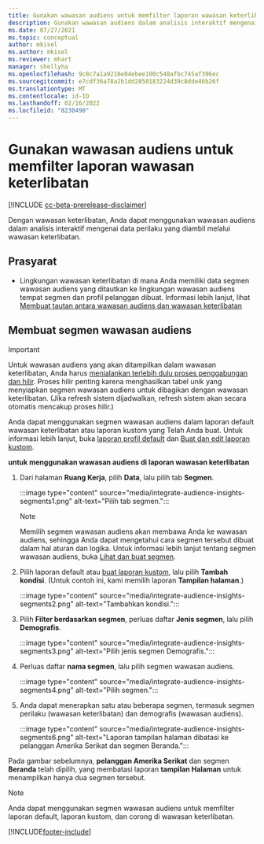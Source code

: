 ```yaml
---
title: Gunakan wawasan audiens untuk memfilter laporan wawasan keterlibatan
description: Gunakan wawasan audiens dalam analisis interaktif mengenai data perilaku yang diambil melalui wawasan keterlibatan di situs web pelanggan.
ms.date: 07/27/2021
ms.topic: conceptual
author: mkisel
ms.author: mkisel
ms.reviewer: mhart
manager: shellyha
ms.openlocfilehash: 9c8c7a1a9216e04ebee100c548afbc745af396ec
ms.sourcegitcommit: e7cdf36a78a2b1dd2850183224d39c8dde46b26f
ms.translationtype: MT
ms.contentlocale: id-ID
ms.lasthandoff: 02/16/2022
ms.locfileid: "8230490"
---
```

# <a name="use-audience-insights-segments-to-filter-engagement-insights-reports"></a>Gunakan wawasan audiens untuk memfilter laporan wawasan keterlibatan

[!INCLUDE [cc-beta-prerelease-disclaimer](includes/cc-beta-prerelease-disclaimer.md)]

Dengan wawasan keterlibatan, Anda dapat menggunakan wawasan audiens dalam analisis interaktif mengenai data perilaku yang diambil melalui wawasan keterlibatan.

## <a name="prerequisite"></a>Prasyarat

- Lingkungan wawasan keterlibatan di mana Anda memiliki data segmen wawasan audiens yang ditautkan ke lingkungan wawasan audiens tempat segmen dan profil pelanggan dibuat. Informasi lebih lanjut, lihat [Membuat tautan antara wawasan audiens dan wawasan keterlibatan](integrate-audience-insights-engagement-insights.md)

## <a name="create-audience-insights-segments"></a>Membuat segmen wawasan audiens 

> [!IMPORTANT]
> Untuk wawasan audiens yang akan ditampilkan dalam wawasan keterlibatan, Anda harus [menjalankan terlebih dulu proses penggabungan dan hilir](../audience-insights/merge-entities.md). Proses hilir penting karena menghasilkan tabel unik yang menyiapkan segmen wawasan audiens untuk dibagikan dengan wawasan keterlibatan. (Jika refresh sistem dijadwalkan, refresh sistem akan secara otomatis mencakup proses hilir.)

Anda dapat menggunakan segmen wawasan audiens dalam laporan default wawasan keterlibatan atau laporan kustom yang Telah Anda buat. Untuk informasi lebih lanjut, buka [laporan profil default](profile-reports.md) dan [Buat dan edit laporan kustom](custom-reports.md).

**untuk menggunakan wawasan audiens di laporan wawasan keterlibatan**

1. Dari halaman **Ruang Kerja**, pilih **Data**, lalu pilih tab **Segmen**.

    :::image type="content" source="media/integrate-audience-insights-segments1.png" alt-text="Pilih tab segmen.":::

   >[!NOTE]
   > Memilih segmen wawasan audiens akan membawa Anda ke wawasan audiens, sehingga Anda dapat mengetahui cara segmen tersebut dibuat dalam hal aturan dan logika. Untuk informasi lebih lanjut tentang segmen wawasan audiens, buka [Lihat dan buat segmen](../audience-insights/segments.md).

2. Pilih laporan default atau [buat laporan kustom](custom-reports.md), lalu pilih **Tambah kondisi**. (Untuk contoh ini, kami memilih laporan **Tampilan halaman**.)

    :::image type="content" source="media/integrate-audience-insights-segments2.png" alt-text="Tambahkan kondisi.":::

3. Pilih **Filter berdasarkan segmen**, perluas daftar **Jenis segmen**, lalu pilih **Demografis**.

    :::image type="content" source="media/integrate-audience-insights-segments3.png" alt-text="Pilih jenis segmen Demografis.":::

4. Perluas daftar **nama segmen**, lalu pilih segmen wawasan audiens.

    :::image type="content" source="media/integrate-audience-insights-segments4.png" alt-text="Pilih segmen.":::

5. Anda dapat menerapkan satu atau beberapa segmen, termasuk segmen perilaku (wawasan keterlibatan) dan demografis (wawasan audiens). 

    :::image type="content" source="media/integrate-audience-insights-segments6.png" alt-text="Laporan tampilan halaman dibatasi ke pelanggan Amerika Serikat dan segmen Beranda.":::

Pada gambar sebelumnya, **pelanggan Amerika Serikat** dan segmen **Beranda** telah dipilih, yang membatasi laporan **tampilan Halaman** untuk menampilkan hanya dua segmen tersebut. 


>[!NOTE]
> Anda dapat menggunakan segmen wawasan audiens untuk memfilter laporan default, laporan kustom, dan corong di wawasan keterlibatan. 


[!INCLUDE[footer-include](../includes/footer-banner.md)]